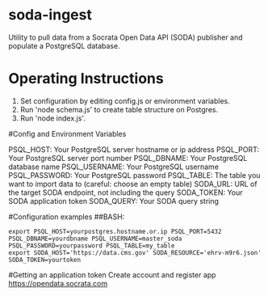 # soda-ingest
Utility to pull data from a Socrata Open Data API (SODA) publisher and populate a PostgreSQL database.

# Operating Instructions

1. Set configuration by editing config.js or environment variables.
2. Run 'node schema.js' to create table structure on Postgres.
3. Run 'node index.js'.

#Config and Environment Variables

PSQL_HOST: Your PostgreSQL server hostname or ip address 
PSQL_PORT: Your PostgreSQL server port number
PSQL_DBNAME: Your PostgreSQL database name
PSQL_USERNAME: Your PostgreSQL username
PSQL_PASSWORD: Your PostgreSQL password
PSQL_TABLE: The table you want to import data to (careful: choose an empty table)
SODA_URL: URL of the target SODA endpoint, not including the query
SODA_TOKEN: Your SODA application token
SODA_QUERY: Your SODA query string

#Configuration examples
##BASH:

    export PSQL_HOST=yourpostgres.hostname.or.ip PSQL_PORT=5432 PSQL_DBNAME=yourdbname PSQL_USERNAME=master_soda PSQL_PASSWORD=yourpassword PSQL_TABLE=my_table
    export SODA_HOST='https://data.cms.gov' SODA_RESOURCE='ehrv-m9r6.json' SODA_TOKEN=yourtoken

#Getting an application token
Create account and register app https://opendata.socrata.com
